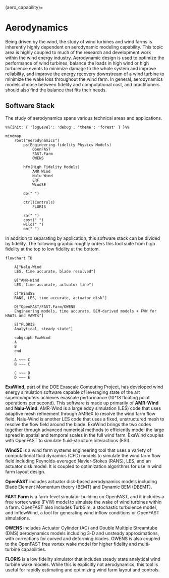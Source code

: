 (aero_capability)=
# Aerodynamics

Being driven by the wind, the study of wind turbines and wind farms is
inherently highly dependent on aerodynamic modeling capability.
This topic area is highly coupled to much of the research and development
work within the wind energy industry.
Aerodynamic design is used to optimize the performance of wind turbines,
balance the loads in high wind or high turbulence events to minimize
damage to the whole system and improve reliability, and improve
the energy recovery downstream of a wind turbine to minimize the wake
loss throughout the wind farm.
In general, aerodynamics models choose between fidelity and computational
cost, and practitioners should also find the balance that fits their
needs.

## Software Stack

The study of aerodynamics spans various technical areas and applications.

```{mermaid}
%%{init: { 'logLevel': 'debug', 'theme': 'forest' } }%%

mindmap
    root("Aerodynamics")
        ps(Engineering-fidelity Physics Models)
            OpenFAST
            FAST.Farm
            OWENS

        hfm(High Fidelity Models)
            AMR Wind
            Nalu Wind
            ERF
            WindSE

        do(" ")

        ctrl(Controls)
            FLORIS

        ra(" ")
        cost(" ")
        wild(" ")
        om(" ")
```

In addition to separating by application, this software stack can be divided
by fidelity.
The following graphic roughly orders this tool suite from high fidelity at the top
to low fidelity at the bottom.

```{mermaid}
flowchart TD

    A["Nalu-Wind
    LES, time accurate, blade resolved"]

    B["AMR-Wind
    LES, time accurate, actuator line"]

    C["WindSE
    RANS, LES, time accurate, actuator disk"]

    D["OpenFAST/FAST.Farm/OWENS
    Engineering models, time accurate, BEM-derived models + FVW for HAWTs and VAWTs"]

    E["FLORIS
    Analytical, steady state"]

    subgraph ExaWind
    A
    B
    end

    A ~~~ C
    B ~~~ C

    C ~~~ D
    D ~~~ E
```

**ExaWind**, part of the DOE Exascale Computing Project, has developed wind energy simulation
software capable of leveraging state of the art supercomputers achieves exascale
performance (10^18 floating point operations per second).
This software is made up primarily of **AMR-Wind** and **Nalu-Wind**.
AMR-Wind is a large eddy simulation (LES) code that uses adaptive mesh refinement
through AMReX to resolve the wind farm flow field.
Nalu-Wind is another LES code that uses a fixed, unstructured mesh to resolve the
flow field around the blade.
ExaWind brings the two codes together through advanced numerical methods to
efficiently model the large spread in spatial and temporal scales in the full wind farm.
ExaWind couples with OpenFAST to simulate fluid-structure interactions (FSI).

**WindSE** is a wind farm systems engineering tool that uses a variety of
computational fluid dynamics (CFD) models to simulate the wind farm flow field
including Reynolds-averaged Navier-Stokes (RANS), LES, and an actuator disk model.
It is coupled to optimization algorithms for use in wind farm layout design.

**OpenFAST** includes actuator disk-based aerodynamics models including Blade Element
Momentum theory (BEMT) and Dynamic BEM (DBEMT).

**FAST.Farm** is a farm-level simulator building on OpenFAST, and it includes
a free vortex wake (FVW) model to simulate the wake of wind turbines within
a farm.
OpenFAST also includes TurbSim, a stochastic turbulence model, and InflowWind,
a tool for generating wind inflow conditions or OpenFAST simulations.

**OWENS** includes Actuator Cylinder (AC) and Double Multiple Streamtube (DMS) aerodynamics models including 3-D and unsteady approximations, with corrections for curved and deforming blades. OWENS is also coupled to the OpenFAST free vortex wake model for higher fidelity and multi-turbine capabilities.  

**FLORIS** is a low fidelity simulator that includes steady state analytical
wind turbine wake models.
While this is explicitly not aerodynamics, this tool is useful for
rapidly estimating and optimizing wind farm layout and controls.
